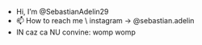 - Hi, I’m @SebastianAdelin29
- 📫 How to reach me
  \\ instagram -> @sebastian.adelin
- IN caz ca NU convine: womp womp
